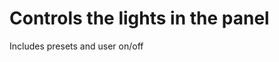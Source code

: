 Controls the lights in the panel
================================

Includes presets and user on/off
